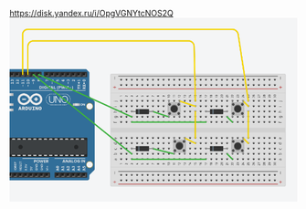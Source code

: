 https://disk.yandex.ru/i/OpgVGNYtcNOS2Q
![изображение](https://github.com/ToshaTosha/IoT/blob/in-progress/ButtonMatrix/image/final.png)
